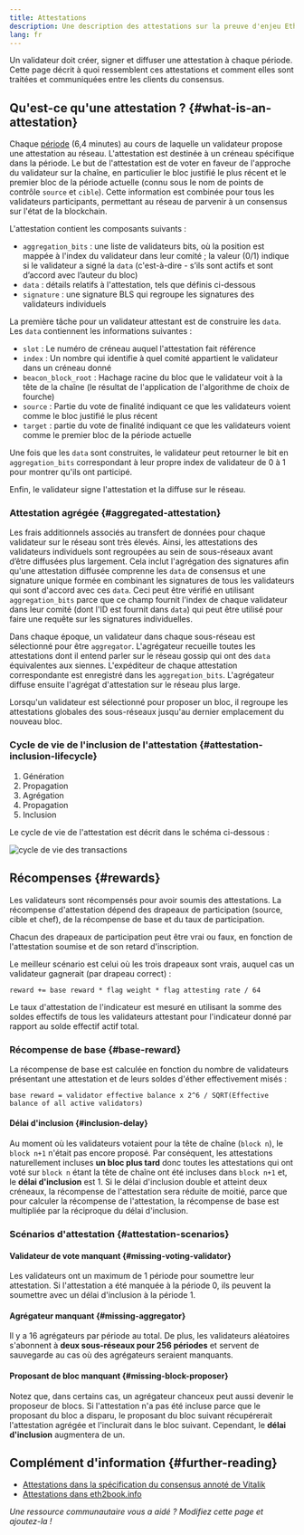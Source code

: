 ```yaml
---
title: Attestations
description: Une description des attestations sur la preuve d'enjeu Ethereum.
lang: fr
---
```


Un validateur doit créer, signer et diffuser une attestation à chaque période. Cette page décrit à quoi ressemblent ces attestations et comment elles sont traitées et communiquées entre les clients du consensus.

## Qu'est-ce qu'une attestation ? {#what-is-an-attestation}

Chaque [période](/glossary/#epoch) (6,4 minutes) au cours de laquelle un validateur propose une attestation au réseau. L'attestation est destinée à un créneau spécifique dans la période. Le but de l'attestation est de voter en faveur de l'approche du validateur sur la chaîne, en particulier le bloc justifié le plus récent et le premier bloc de la période actuelle (connu sous le nom de points de contrôle `source` et `cible`). Cette information est combinée pour tous les validateurs participants, permettant au réseau de parvenir à un consensus sur l'état de la blockchain.

L'attestation contient les composants suivants :

- `aggregation_bits` : une liste de validateurs bits, où la position est mappée à l'index du validateur dans leur comité ; la valeur (0/1) indique si le validateur a signé la `data` (c'est-à-dire - s’ils sont actifs et sont d’accord avec l’auteur du bloc)
- `data` : détails relatifs à l'attestation, tels que définis ci-dessous
- `signature` : une signature BLS qui regroupe les signatures des validateurs individuels

La première tâche pour un validateur attestant est de construire les `data`. Les `data` contiennent les informations suivantes :

- `slot` : Le numéro de créneau auquel l'attestation fait référence
- `index` : Un nombre qui identifie à quel comité appartient le validateur dans un créneau donné
- `beacon_block_root` : Hachage racine du bloc que le validateur voit à la tête de la chaîne (le résultat de l'application de l'algorithme de choix de fourche)
- `source` : Partie du vote de finalité indiquant ce que les validateurs voient comme le bloc justifié le plus récent
- `target` : partie du vote de finalité indiquant ce que les validateurs voient comme le premier bloc de la période actuelle

Une fois que les `data` sont construites, le validateur peut retourner le bit en `aggregation_bits` correspondant à leur propre index de validateur de 0 à 1 pour montrer qu'ils ont participé.

Enfin, le validateur signe l'attestation et la diffuse sur le réseau.

### Attestation agrégée {#aggregated-attestation}

Les frais additionnels associés au transfert de données pour chaque validateur sur le réseau sont très élevés. Ainsi, les attestations des validateurs individuels sont regroupées au sein de sous-réseaux avant d’être diffusées plus largement. Cela inclut l'agrégation des signatures afin qu'une attestation diffusée comprenne les `data` de consensus et une signature unique formée en combinant les signatures de tous les validateurs qui sont d'accord avec ces `data`. Ceci peut être vérifié en utilisant `aggregation_bits` parce que ce champ fournit l'index de chaque validateur dans leur comité (dont l'ID est fournit dans `data`) qui peut être utilisé pour faire une requête sur les signatures individuelles.

Dans chaque époque, un validateur dans chaque sous-réseau est sélectionné pour être `aggregator`. L'agrégateur recueille toutes les attestations dont il entend parler sur le réseau gossip qui ont des `data` équivalentes aux siennes. L'expéditeur de chaque attestation correspondante est enregistré dans les `aggregation_bits`. L'agrégateur diffuse ensuite l'agrégat d'attestation sur le réseau plus large.

Lorsqu'un validateur est sélectionné pour proposer un bloc, il regroupe les attestations globales des sous-réseaux jusqu'au dernier emplacement du nouveau bloc.

### Cycle de vie de l'inclusion de l'attestation {#attestation-inclusion-lifecycle}

1. Génération
2. Propagation
3. Agrégation
4. Propagation
5. Inclusion

Le cycle de vie de l'attestation est décrit dans le schéma ci-dessous :

![cycle de vie des transactions](./attestation_schematic.png)

## Récompenses {#rewards}

Les validateurs sont récompensés pour avoir soumis des attestations. La récompense d'attestation dépend des drapeaux de participation (source, cible et chef), de la récompense de base et du taux de participation.

Chacun des drapeaux de participation peut être vrai ou faux, en fonction de l'attestation soumise et de son retard d'inscription.

Le meilleur scénario est celui où les trois drapeaux sont vrais, auquel cas un validateur gagnerait (par drapeau correct) :

`reward += base reward * flag weight * flag attesting rate / 64`

Le taux d'attestation de l'indicateur est mesuré en utilisant la somme des soldes effectifs de tous les validateurs attestant pour l'indicateur donné par rapport au solde effectif actif total.

### Récompense de base {#base-reward}

La récompense de base est calculée en fonction du nombre de validateurs présentant une attestation et de leurs soldes d'éther effectivement misés :

`base reward = validator effective balance x 2^6 / SQRT(Effective balance of all active validators)`

#### Délai d'inclusion {#inclusion-delay}

Au moment où les validateurs votaient pour la tête de chaîne (`block n`), le `block n+1` n'était pas encore proposé. Par conséquent, les attestations naturellement incluses **un bloc plus tard** donc toutes les attestations qui ont voté sur `block n` étant la tête de chaîne ont été incluses dans `block n+1` et, le **délai d'inclusion** est 1. Si le délai d'inclusion double et atteint deux créneaux, la récompense de l'attestation sera réduite de moitié, parce que pour calculer la récompense de l'attestation, la récompense de base est multipliée par la réciproque du délai d'inclusion.

### Scénarios d'attestation {#attestation-scenarios}

#### Validateur de vote manquant {#missing-voting-validator}

Les validateurs ont un maximum de 1 période pour soumettre leur attestation. Si l'attestation a été manquée à la période 0, ils peuvent la soumettre avec un délai d'inclusion à la période 1.

#### Agrégateur manquant {#missing-aggregator}

Il y a 16 agrégateurs par période au total. De plus, les validateurs aléatoires s'abonnent à **deux sous-réseaux pour 256 périodes** et servent de sauvegarde au cas où des agrégateurs seraient manquants.

#### Proposant de bloc manquant {#missing-block-proposer}

Notez que, dans certains cas, un agrégateur chanceux peut aussi devenir le proposeur de blocs. Si l'attestation n'a pas été incluse parce que le proposant du bloc a disparu, le proposant du bloc suivant récupérerait l'attestation agrégée et l'inclurait dans le bloc suivant. Cependant, le **délai d'inclusion** augmentera de un.

## Complément d'information {#further-reading}

- [Attestations dans la spécification du consensus annoté de Vitalik](https://github.com/ethereum/annotated-spec/blob/master/phase0/beacon-chain.md#attestationdata)
- [Attestations dans eth2book.info](https://eth2book.info/capella/part3/containers/dependencies/#attestationdata)

_Une ressource communautaire vous a aidé ? Modifiez cette page et ajoutez-la !_
